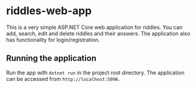 # riddles-web-app

This is a very simple ASP.NET Core web application for riddles. You can add, search, edit and delete riddles and their answers. The application also has functionality for login/registration.

## Running the application

Run the app with `dotnet run` in the project root directory. The application can be accessed from `http://localhost:5096`.
